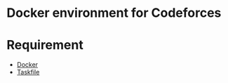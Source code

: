 # Docker environment for Codeforces

# Requirement

- [Docker](https://www.docker.com/)
- [Taskfile](https://taskfile.dev/)
